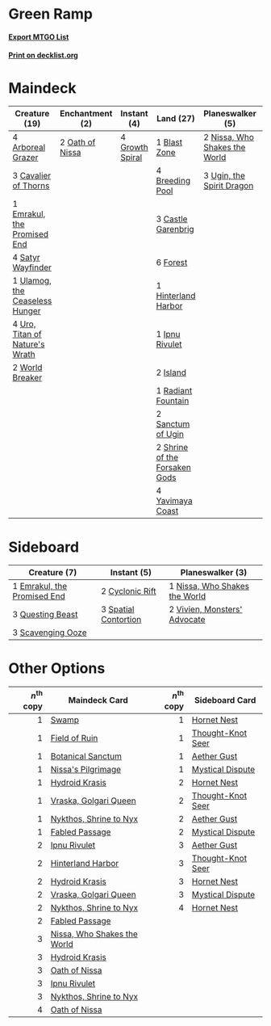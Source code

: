 # Green Ramp

#### [Export MTGO List](../collection/Green%20Ramp/Green%20Ramp.txt)
#### [Print on decklist.org](http://decklist.org/?deckmain=4%09Arboreal%20Grazer%0A1%09Blast%20Zone%0A4%09Breeding%20Pool%0A3%09Castle%20Garenbrig%0A3%09Cavalier%20of%20Thorns%0A3%09Cultivate%0A1%09Emrakul,%20the%20Promised%20End%0A6%09Forest%0A4%09Growth%20Spiral%0A1%09Hinterland%20Harbor%0A1%09Ipnu%20Rivulet%0A2%09Island%0A2%09Nissa,%20Who%20Shakes%20the%20World%0A2%09Oath%20of%20Nissa%0A1%09Radiant%20Fountain%0A2%09Sanctum%20of%20Ugin%0A4%09Satyr%20Wayfinder%0A2%09Shrine%20of%20the%20Forsaken%20Gods%0A3%09Ugin,%20the%20Spirit%20Dragon%0A1%09Ulamog,%20the%20Ceaseless%20Hunger%0A4%09Uro,%20Titan%20of%20Nature's%20Wrath%0A2%09World%20Breaker%0A4%09Yavimaya%20Coast&deckside=2%09Cyclonic%20Rift%0A1%09Emrakul,%20the%20Promised%20End%0A1%09Nissa,%20Who%20Shakes%20the%20World%0A3%09Questing%20Beast%0A3%09Scavenging%20Ooze%0A3%09Spatial%20Contortion%0A2%09Vivien,%20Monsters'%20Advocate)
# Maindeck

|                                              Creature (19)                                              |                                     Enchantment (2)                                      |                                       Instant (4)                                        |                                               Land (27)                                                |                                            Planeswalker (5)                                            |                                     Sorcery (3)                                      |
|---------------------------------------------------------------------------------------------------------|------------------------------------------------------------------------------------------|------------------------------------------------------------------------------------------|--------------------------------------------------------------------------------------------------------|--------------------------------------------------------------------------------------------------------|--------------------------------------------------------------------------------------|
|4 [Arboreal Grazer](http://gatherer.wizards.com/Pages/Card/Details.aspx?multiverseid=461076)             |2 [Oath of Nissa](http://gatherer.wizards.com/Pages/Card/Details.aspx?multiverseid=407650)|4 [Growth Spiral](http://gatherer.wizards.com/Pages/Card/Details.aspx?multiverseid=457322)|1 [Blast Zone](http://gatherer.wizards.com/Pages/Card/Details.aspx?multiverseid=461171)                 |2 [Nissa, Who Shakes the World](http://gatherer.wizards.com/Pages/Card/Details.aspx?multiverseid=461096)|3 [Cultivate](http://gatherer.wizards.com/Pages/Card/Details.aspx?multiverseid=442154)|
|3 [Cavalier of Thorns](http://gatherer.wizards.com/Pages/Card/Details.aspx?multiverseid=466921)          |                                                                                          |                                                                                          |4 [Breeding Pool](http://gatherer.wizards.com/Pages/Card/Details.aspx?multiverseid=97088)               |3 [Ugin, the Spirit Dragon](http://gatherer.wizards.com/Pages/Card/Details.aspx?multiverseid=391948)    |                                                                                      |
|1 [Emrakul, the Promised End](http://gatherer.wizards.com/Pages/Card/Details.aspx?multiverseid=414295)   |                                                                                          |                                                                                          |3 [Castle Garenbrig](http://gatherer.wizards.com/Pages/Card/Details.aspx?multiverseid=473202)           |                                                                                                        |                                                                                      |
|4 [Satyr Wayfinder](http://gatherer.wizards.com/Pages/Card/Details.aspx?multiverseid=378508)             |                                                                                          |                                                                                          |6 [Forest](http://gatherer.wizards.com/Pages/Card/Details.aspx?multiverseid=439860)                     |                                                                                                        |                                                                                      |
|1 [Ulamog, the Ceaseless Hunger](http://gatherer.wizards.com/Pages/Card/Details.aspx?multiverseid=402079)|                                                                                          |                                                                                          |1 [Hinterland Harbor](http://gatherer.wizards.com/Pages/Card/Details.aspx?multiverseid=443128)          |                                                                                                        |                                                                                      |
|4 [Uro, Titan of Nature's Wrath](http://gatherer.wizards.com/Pages/Card/Details.aspx?multiverseid=476480)|                                                                                          |                                                                                          |1 [Ipnu Rivulet](http://gatherer.wizards.com/Pages/Card/Details.aspx?multiverseid=430869)               |                                                                                                        |                                                                                      |
|2 [World Breaker](http://gatherer.wizards.com/Pages/Card/Details.aspx?multiverseid=407636)               |                                                                                          |                                                                                          |2 [Island](http://gatherer.wizards.com/Pages/Card/Details.aspx?multiverseid=439857)                     |                                                                                                        |                                                                                      |
|                                                                                                         |                                                                                          |                                                                                          |1 [Radiant Fountain](http://gatherer.wizards.com/Pages/Card/Details.aspx?multiverseid=438810)           |                                                                                                        |                                                                                      |
|                                                                                                         |                                                                                          |                                                                                          |2 [Sanctum of Ugin](http://gatherer.wizards.com/Pages/Card/Details.aspx?multiverseid=402022)            |                                                                                                        |                                                                                      |
|                                                                                                         |                                                                                          |                                                                                          |2 [Shrine of the Forsaken Gods](http://gatherer.wizards.com/Pages/Card/Details.aspx?multiverseid=402034)|                                                                                                        |                                                                                      |
|                                                                                                         |                                                                                          |                                                                                          |4 [Yavimaya Coast](http://gatherer.wizards.com/Pages/Card/Details.aspx?multiverseid=129810)             |                                                                                                        |                                                                                      |


# Sideboard

|                                             Creature (7)                                             |                                          Instant (5)                                          |                                            Planeswalker (3)                                            |
|------------------------------------------------------------------------------------------------------|-----------------------------------------------------------------------------------------------|--------------------------------------------------------------------------------------------------------|
|1 [Emrakul, the Promised End](http://gatherer.wizards.com/Pages/Card/Details.aspx?multiverseid=414295)|2 [Cyclonic Rift](http://gatherer.wizards.com/Pages/Card/Details.aspx?multiverseid=389477)     |1 [Nissa, Who Shakes the World](http://gatherer.wizards.com/Pages/Card/Details.aspx?multiverseid=461096)|
|3 [Questing Beast](http://gatherer.wizards.com/Pages/Card/Details.aspx?multiverseid=473133)           |3 [Spatial Contortion](http://gatherer.wizards.com/Pages/Card/Details.aspx?multiverseid=407518)|2 [Vivien, Monsters' Advocate](http://gatherer.wizards.com/Pages/Card/Details.aspx?multiverseid=479695) |
|3 [Scavenging Ooze](http://gatherer.wizards.com/Pages/Card/Details.aspx?multiverseid=420783)          |                                                                                               |                                                                                                        |


# Other Options

|*n*<sup>th</sup> copy|                                            Maindeck Card                                             |*n*<sup>th</sup> copy|                                       Sideboard Card                                       |
|--------------------:|------------------------------------------------------------------------------------------------------|--------------------:|--------------------------------------------------------------------------------------------|
|                    1|[Swamp](http://gatherer.wizards.com/Pages/Card/Details.aspx?multiverseid=439858)                      |                    1|[Hornet Nest](http://gatherer.wizards.com/Pages/Card/Details.aspx?multiverseid=383267)      |
|                    1|[Field of Ruin](http://gatherer.wizards.com/Pages/Card/Details.aspx?multiverseid=435415)              |                    1|[Thought-Knot Seer](http://gatherer.wizards.com/Pages/Card/Details.aspx?multiverseid=407519)|
|                    1|[Botanical Sanctum](http://gatherer.wizards.com/Pages/Card/Details.aspx?multiverseid=417817)          |                    1|[Aether Gust](http://gatherer.wizards.com/Pages/Card/Details.aspx?multiverseid=466796)      |
|                    1|[Nissa's Pilgrimage](http://gatherer.wizards.com/Pages/Card/Details.aspx?multiverseid=433087)         |                    1|[Mystical Dispute](http://gatherer.wizards.com/Pages/Card/Details.aspx?multiverseid=473020) |
|                    1|[Hydroid Krasis](http://gatherer.wizards.com/Pages/Card/Details.aspx?multiverseid=457327)             |                    2|[Hornet Nest](http://gatherer.wizards.com/Pages/Card/Details.aspx?multiverseid=383267)      |
|                    1|[Vraska, Golgari Queen](http://gatherer.wizards.com/Pages/Card/Details.aspx?multiverseid=452963)      |                    2|[Thought-Knot Seer](http://gatherer.wizards.com/Pages/Card/Details.aspx?multiverseid=407519)|
|                    1|[Nykthos, Shrine to Nyx](http://gatherer.wizards.com/Pages/Card/Details.aspx?multiverseid=373713)     |                    2|[Aether Gust](http://gatherer.wizards.com/Pages/Card/Details.aspx?multiverseid=466796)      |
|                    1|[Fabled Passage](http://gatherer.wizards.com/Pages/Card/Details.aspx?multiverseid=473206)             |                    2|[Mystical Dispute](http://gatherer.wizards.com/Pages/Card/Details.aspx?multiverseid=473020) |
|                    2|[Ipnu Rivulet](http://gatherer.wizards.com/Pages/Card/Details.aspx?multiverseid=430869)               |                    3|[Aether Gust](http://gatherer.wizards.com/Pages/Card/Details.aspx?multiverseid=466796)      |
|                    2|[Hinterland Harbor](http://gatherer.wizards.com/Pages/Card/Details.aspx?multiverseid=443128)          |                    3|[Thought-Knot Seer](http://gatherer.wizards.com/Pages/Card/Details.aspx?multiverseid=407519)|
|                    2|[Hydroid Krasis](http://gatherer.wizards.com/Pages/Card/Details.aspx?multiverseid=457327)             |                    3|[Hornet Nest](http://gatherer.wizards.com/Pages/Card/Details.aspx?multiverseid=383267)      |
|                    2|[Vraska, Golgari Queen](http://gatherer.wizards.com/Pages/Card/Details.aspx?multiverseid=452963)      |                    3|[Mystical Dispute](http://gatherer.wizards.com/Pages/Card/Details.aspx?multiverseid=473020) |
|                    2|[Nykthos, Shrine to Nyx](http://gatherer.wizards.com/Pages/Card/Details.aspx?multiverseid=373713)     |                    4|[Hornet Nest](http://gatherer.wizards.com/Pages/Card/Details.aspx?multiverseid=383267)      |
|                    2|[Fabled Passage](http://gatherer.wizards.com/Pages/Card/Details.aspx?multiverseid=473206)             |                     |                                                                                            |
|                    3|[Nissa, Who Shakes the World](http://gatherer.wizards.com/Pages/Card/Details.aspx?multiverseid=461096)|                     |                                                                                            |
|                    3|[Hydroid Krasis](http://gatherer.wizards.com/Pages/Card/Details.aspx?multiverseid=457327)             |                     |                                                                                            |
|                    3|[Oath of Nissa](http://gatherer.wizards.com/Pages/Card/Details.aspx?multiverseid=407650)              |                     |                                                                                            |
|                    3|[Ipnu Rivulet](http://gatherer.wizards.com/Pages/Card/Details.aspx?multiverseid=430869)               |                     |                                                                                            |
|                    3|[Nykthos, Shrine to Nyx](http://gatherer.wizards.com/Pages/Card/Details.aspx?multiverseid=373713)     |                     |                                                                                            |
|                    4|[Oath of Nissa](http://gatherer.wizards.com/Pages/Card/Details.aspx?multiverseid=407650)              |                     |                                                                                            |

